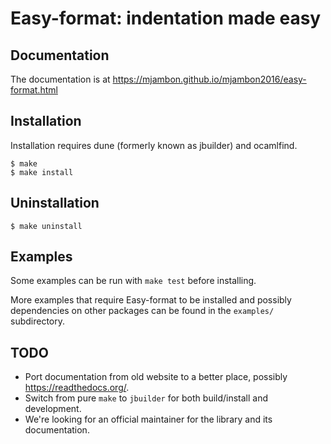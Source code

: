 Easy-format: indentation made easy
==================================


Documentation
-------------

The documentation is at https://mjambon.github.io/mjambon2016/easy-format.html


Installation
------------

Installation requires dune (formerly known as jbuilder) and ocamlfind.

```
$ make
$ make install
```

Uninstallation
--------------

```
$ make uninstall
```

Examples
--------

Some examples can be run with `make test` before installing.

More examples that require Easy-format to be installed and possibly
dependencies on other packages can be found in the `examples/` subdirectory.

TODO
----

* Port documentation from old website to a better place, possibly https://readthedocs.org/.
* Switch from pure `make` to `jbuilder` for both build/install and development.
* We're looking for an official maintainer for the library and its documentation.
